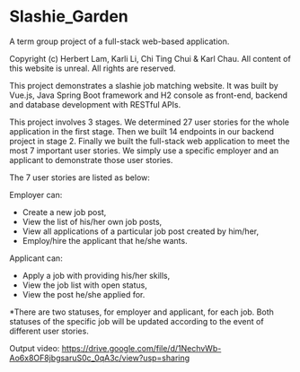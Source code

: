 # Slashie_Garden
A term group project of a full-stack web-based application.

Copyright (c) Herbert Lam, Karli Li, Chi Ting Chui & Karl Chau. All content of this website is unreal. All rights are reserved.

This project demonstrates a slashie job matching website. It was built by Vue.js, Java Spring Boot framework and H2 console as front-end, backend and database development with RESTful APIs.

This project involves 3 stages. We determined 27 user stories for the whole application in the first stage. Then we built 14 endpoints in our backend project in stage 2. Finally we built the full-stack web application to meet the most 7 important user stories. We simply use a specific employer and an applicant to demonstrate those user stories.

The 7 user stories are listed as below:

Employer can:
-	Create a new job post,
-	View the list of his/her own job posts,
-	View all applications of a particular job post created by him/her,
-	Employ/hire the applicant that he/she wants.

Applicant can:
-	Apply a job with providing his/her skills,
-	View the job list with open status,
-	View the post he/she applied for.

*There are two statuses, for employer and applicant, for each job. Both statuses of the specific job will be updated according to the event of different user stories.

Output video: https://drive.google.com/file/d/1NechvWb-Ao6x8OF8jbgsaruS0c_0qA3c/view?usp=sharing
